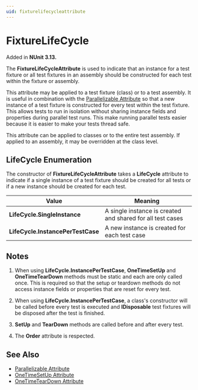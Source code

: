```yaml
---
uid: fixturelifecycleattribute
---
```


# FixtureLifeCycle

Added in **NUnit 3.13.**

The **FixtureLifeCycleAttribute** is used to indicate that an instance for a test fixture or all test fixtures in an assembly should be constructed for each test within the fixture or assembly.

This attribute may be applied to a test fixture (class) or to a test assembly. It is useful in combination with the [Parallelizable Attribute](parallelizable.md) so that a new instance of a test fixture is constructed for every test within the test fixture. This allows tests to run in isolation without sharing instance fields and properties during parallel test runs. This make running parallel tests easier because it is easier to make your tests thread safe.

This attribute can be applied to classes or to the entire test assembly. If applied to an assembly, it may be overridden at the class level.

## LifeCycle Enumeration

The constructor of **FixtureLifeCycleAttribute** takes a **LifeCycle** attribute to indicate if a single instance of a test fixture should be created for all tests or if a new instance should be created for each test.

 Value | Meaning
-------|---------
**LifeCycle.SingleInstance**     | A single instance is created and shared for all test cases
**LifeCycle.InstancePerTestCase** | A new instance is created for each test case

## Notes

1. When using **LifeCycle.InstancePerTestCase**, **OneTimeSetUp** and **OneTimeTearDown** methods must be static and each are only called once. This is required so that the setup or teardown methods do not access instance fields or properties that are reset for every test.

2. When using **LifeCycle.InstancePerTestCase**, a class's constructor will be called before every test is executed and **IDisposable** test fixtures will be disposed after the test is finished.

3. **SetUp** and **TearDown** methods are called before and after every test.

4. The **Order** attribute is respected.

## See Also

* [Parallelizable Attribute](xref:parallelizableattribute)
* [OneTimeSetUp Attribute](xref:onetimesetup-attribute)
* [OneTimeTearDown Attribute](xref:onetimeteardown-attribute)
